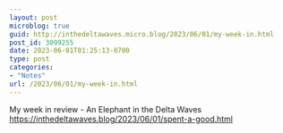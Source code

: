 ```yaml
---
layout: post
microblog: true
guid: http://inthedeltawaves.micro.blog/2023/06/01/my-week-in.html
post_id: 3099255
date: 2023-06-01T01:25:13-0700
type: post
categories:
- "Notes"
url: /2023/06/01/my-week-in.html
---
```

<p>My week in review - An Elephant in the Delta Waves <a href="https://inthedeltawaves.blog/2023/06/01/spent-a-good.html" target="_blank" rel="nofollow noopener noreferrer"><span class="invisible">https://</span><span class="ellipsis">inthedeltawaves.blog/2023/06/0</span><span class="invisible">1/spent-a-good.html</span></a></p>
